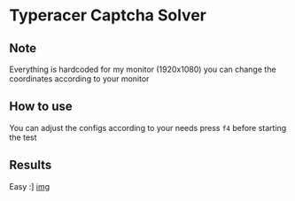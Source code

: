 # Typeracer Captcha Solver

## Note
Everything is hardcoded for my monitor (1920x1080) you can change the coordinates according to your monitor

## How to use
You can adjust the configs according to your needs
press `f4` before starting the test

## Results
Easy :]
[img](./images/770.png)
